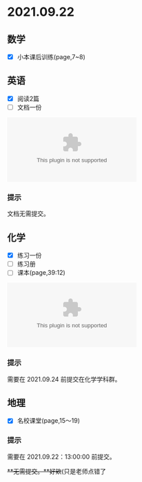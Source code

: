 # 2021.09.22

## 数学

* [x] 小本课后训练\(page,7~8\)

## 英语

* [x] 阅读2篇
* [ ] 文档一份

![英语-作业-DOCX](../File/922-ying-yu-zuo-ye-.docx)

### 提示

文档无需提交。

## 化学

* [x] 练习一份
* [ ] 练习册
* [ ] 课本\(page,39:12\)

![化学-作业-校本作业4-DOCX](../File/xiao-ben-zuo-ye-4.docx)

### 提示​

需要在 2021.09.24 前提交在化学学科群。

## 地理

* [x] 名校课堂\(page,15～19\)

### 提示

需要在 2021.09.22：13:00:00 前提交。

~~**无需提交。**好欸~~\(只是老师点错了
